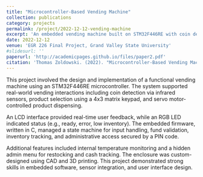 ```yaml
---
title: "Microcontroller-Based Vending Machine"
collection: publications
category: projects
permalink: /project/2022-12-12-vending-machine
excerpt: 'An embedded vending machine built on STM32F446RE with coin detection, keypad input, servo-based dispensing, and admin features.'
date: 2022-12-12
venue: 'EGR 226 Final Project, Grand Valley State University'
#slidesurl: ''
paperurl: 'http://academicpages.github.io/files/paper2.pdf'
citation: 'Thomas Zoldowski. (2022). "Microcontroller-Based Vending Machine." <i>GVSU EGR 226 Final Report</i>.'
---
```


This project involved the design and implementation of a functional vending machine using an STM32F446RE microcontroller. The system supported real-world vending interactions including coin detection via infrared sensors, product selection using a 4x3 matrix keypad, and servo motor-controlled product dispensing.

An LCD interface provided real-time user feedback, while an RGB LED indicated status (e.g., ready, error, low inventory). The embedded firmware, written in C, managed a state machine for input handling, fund validation, inventory tracking, and administrative access secured by a PIN code.

Additional features included internal temperature monitoring and a hidden admin menu for restocking and cash tracking. The enclosure was custom-designed using CAD and 3D printing. This project demonstrated strong skills in embedded software, sensor integration, and user interface design.
